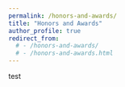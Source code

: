 ```yaml
---
permalink: /honors-and-awards/
title: "Honors and Awards"
author_profile: true
redirect_from:
  # - /honors-and-awards/
  # - /honors-and-awards.html
---
```


test
